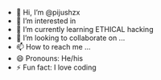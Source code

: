 - 👋 Hi, I’m @pijushzx
- 👀 I’m interested in 
- 🌱 I’m currently learning ETHICAL hacking 
- 💞️ I’m looking to collaborate on ...
- 📫 How to reach me ...
- 😄 Pronouns: He/his 
- ⚡ Fun fact: I love coding 




